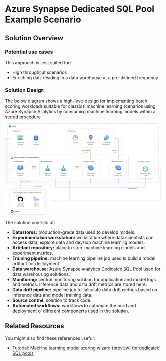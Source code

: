# Azure Synapse Dedicated SQL Pool Example Scenario

## Solution Overview

### Potential use cases

This approach is best suited for:

- High throughput scenarios
- Enriching data residing in a data warehouse at a pre-defined frequency

### Solution Design

The below diagram shows a high-level design for implementing batch scoring workloads suitable for classical machine learning scenarios using Azure Synapse Analytics by consuming machine learning models within a stored procedure.

![design](./images/design-sql.png)

The solution consists of:

- **Datastores:** production-grade data used to develop models.
- **Experimentation workstation:** workstation where data scientists can access data, explore data and develop machine learning models.
- **Artefact repository:** place to store machine learning models and experiment metrics.
- **Training pipeline:** machine learning pipeline job used to build a model artifact for deployment.
- **Data warehouse:** Azure Synapse Analytics Dedicated SQL Pool used for data warehousing solutions.
- **Monitoring:** central monitoring solution for application and model logs and metrics. Inference data and data drift metrics are stored here.
- **Data drift pipeline:** pipeline job to calculate data drift metrics based on inference data and model training data.
- **Source control:** solution to track code.
- **Automated workflows:** workflows to automate the build and deployment of different components used in the solution.

## Related Resources

You might also find these references useful:

- [Tutorial: Machine learning model scoring wizard (preview) for dedicated SQL pools
](https://docs.microsoft.com/azure/synapse-analytics/machine-learning/tutorial-sql-pool-model-scoring-wizard)
